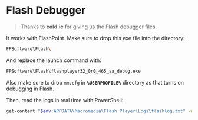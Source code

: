 # Flash Debugger

> Thanks to **cold.ic** for giving us the Flash debugger files.

It works with FlashPoint. Make sure to drop this exe file into the directory:

```sh
FPSoftware\Flash\
```

And replace the launch command with:

```sh
FPSoftware\Flash\flashplayer32_0r0_465_sa_debug.exe
```

Also make sure to drop `mm.cfg` in **`%USERPROFILE%`** directory as that turns on debugging in Flash.

Then, read the logs in real time with PowerShell:

```sh
get-content "$env:APPDATA\Macromedia\Flash Player\Logs\flashlog.txt" -wait -tail 1
```
